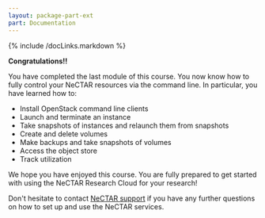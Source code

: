 ```yaml
---
layout: package-part-ext
part: Documentation
---
```

{% include /docLinks.markdown %}

**Congratulations!!**

You have completed the last module of this course. You now know how to fully control your NeCTAR resources via the command line. In particular, you have learned how to:

* Install OpenStack command line clients
* Launch and terminate an instance
* Take snapshots of instances and relaunch them from snapshots 
* Create and delete volumes
* Make backups and take snapshots of volumes
* Access the object store
* Track utilization

We hope you have enjoyed this course. You are fully prepared to get started with using the NeCTAR Research Cloud for your research!

Don't hesitate to contact [NeCTAR support](http://support.rc.nectar.org.au/docs/getting-support) if you have any further questions on how to set up and use the NeCTAR services.

